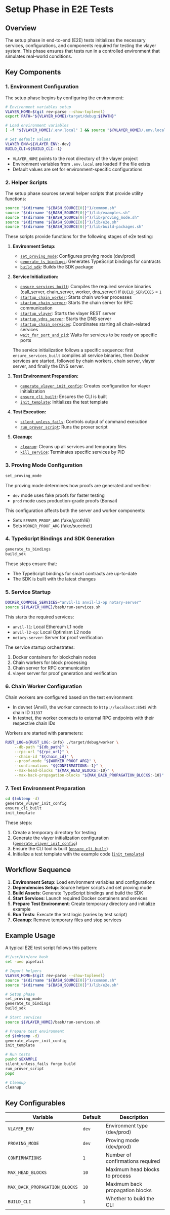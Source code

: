 # Setup Phase in E2E Tests

## Overview

The setup phase in end-to-end (E2E) tests initializes the necessary services, configurations, and components required for testing the vlayer system. This phase ensures that tests run in a controlled environment that simulates real-world conditions.

## Key Components

### 1. Environment Configuration

The setup phase begins by configuring the environment:

```bash
# Environment variables setup
VLAYER_HOME=$(git rev-parse --show-toplevel)
export PATH="${VLAYER_HOME}/target/debug:${PATH}"

# Load environment variables
[ -f "${VLAYER_HOME}/.env.local" ] && source "${VLAYER_HOME}/.env.local"

# Set default values
VLAYER_ENV=${VLAYER_ENV:-dev}
BUILD_CLI=${BUILD_CLI:-1}
```

- `VLAYER_HOME` points to the root directory of the vlayer project
- Environment variables from `.env.local` are loaded if the file exists
- Default values are set for environment-specific configurations

### 2. Helper Scripts

The setup phase sources several helper scripts that provide utility functions:

```bash
source "$(dirname "${BASH_SOURCE[0]}")/common.sh"
source "$(dirname "${BASH_SOURCE[0]}")/lib/examples.sh"
source "$(dirname "${BASH_SOURCE[0]}")/lib/proving_mode.sh"
source "$(dirname "${BASH_SOURCE[0]}")/lib/e2e.sh"
source "$(dirname "${BASH_SOURCE[0]}")/lib/build-packages.sh"
```

These scripts provide functions for the following stages of e2e testing:

1. **Environment Setup:**

   - [`set_proving_mode`](lib/proving_mode.sh): Configures proving mode (dev/prod)
   - [`generate_ts_bindings`](lib/utils.sh): Generates TypeScript bindings for contracts
   - [`build_sdk`](lib/build-packages.sh): Builds the SDK package

2. **Service Initialization:**

   - [`ensure_services_built`](run_services/lib.sh): Compiles the required service binaries (call_server, chain_server, worker, dns_server) if `BUILD_SERVICES` = `1`
   - [`startup_chain_worker`](run_services/chain_worker.sh): Starts chain worker processes
   - [`startup_chain_server`](run_services/lib.sh): Starts the chain server for RPC communication
   - [`startup_vlayer`](run_services/lib.sh): Starts the vlayer REST server
   - [`startup_vdns_server`](run_services/lib.sh): Starts the DNS server
   - [`startup_chain_services`](run_services/lib.sh): Coordinates starting all chain-related services
   - [`wait_for_port_and_pid`](common.sh): Waits for services to be ready on specific ports

   The service initialization follows a specific sequence: first `ensure_services_built` compiles all service binaries, then Docker services are started, followed by chain workers, chain server, vlayer server, and finally the DNS server.

3. **Test Environment Preparation:**

   - [`generate_vlayer_init_config`](lib/e2e.sh): Creates configuration for vlayer initialization
   - [`ensure_cli_built`](lib/e2e.sh): Ensures the CLI is built
   - [`init_template`](lib/e2e.sh): Initializes the test template

4. **Test Execution:**

   - [`silent_unless_fails`](lib/io.sh): Controls output of command execution
   - [`run_prover_script`](lib/e2e.sh): Runs the prover script

5. **Cleanup:**
   - [`cleanup`](run_services/cleanup.sh): Cleans up all services and temporary files
   - [`kill_service`](common.sh): Terminates specific services by PID

### 3. Proving Mode Configuration

```bash
set_proving_mode
```

The proving mode determines how proofs are generated and verified:

- `dev` mode uses fake proofs for faster testing
- `prod` mode uses production-grade proofs (Bonsai)

This configuration affects both the server and worker components:

- Sets `SERVER_PROOF_ARG` (fake/groth16)
- Sets `WORKER_PROOF_ARG` (fake/succinct)

### 4. TypeScript Bindings and SDK Generation

```bash
generate_ts_bindings
build_sdk
```

These steps ensure that:

- The TypeScript bindings for smart contracts are up-to-date
- The SDK is built with the latest changes

### 5. Service Startup

```bash
DOCKER_COMPOSE_SERVICES="anvil-l1 anvil-l2-op notary-server"
source ${VLAYER_HOME}/bash/run-services.sh
```

This starts the required services:

- `anvil-l1`: Local Ethereum L1 node
- `anvil-l2-op`: Local Optimism L2 node
- `notary-server`: Server for proof verification

The service startup orchestrates:

1. Docker containers for blockchain nodes
2. Chain workers for block processing
3. Chain server for RPC communication
4. vlayer server for proof generation and verification

### 6. Chain Worker Configuration

Chain workers are configured based on the test environment:

- In devnet (Anvil), the worker connects to `http://localhost:8545` with chain ID `31337`
- In testnet, the worker connects to external RPC endpoints with their respective chain IDs

Workers are started with parameters:

```bash
RUST_LOG=${RUST_LOG:-info} ./target/debug/worker \
    --db-path "${db_path}" \
    --rpc-url "${rpc_url}" \
    --chain-id "${chain_id}" \
    --proof-mode "${WORKER_PROOF_ARG}" \
    --confirmations "${CONFIRMATIONS:-1}" \
    --max-head-blocks "${MAX_HEAD_BLOCKS:-10}" \
    --max-back-propagation-blocks "${MAX_BACK_PROPAGATION_BLOCKS:-10}"
```

### 7. Test Environment Preparation

```bash
cd $(mktemp -d)
generate_vlayer_init_config
ensure_cli_built
init_template
```

These steps:

1. Create a temporary directory for testing
2. Generate the vlayer initialization configuration ([`generate_vlayer_init_config`](lib/e2e.sh))
3. Ensure the CLI tool is built ([`ensure_cli_built`](lib/e2e.sh))
4. Initialize a test template with the example code ([`init_template`](lib/e2e.sh))

## Workflow Sequence

1. **Environment Setup**: Load environment variables and configurations
2. **Dependencies Setup**: Source helper scripts and set proving mode
3. **Build Assets**: Generate TypeScript bindings and build the SDK
4. **Start Services**: Launch required Docker containers and services
5. **Prepare Test Environment**: Create temporary directory and initialize example
6. **Run Tests**: Execute the test logic (varies by test script)
7. **Cleanup**: Remove temporary files and stop services

## Example Usage

A typical E2E test script follows this pattern:

```bash
#!/usr/bin/env bash
set -ueo pipefail

# Import helpers
VLAYER_HOME=$(git rev-parse --show-toplevel)
source "$(dirname "${BASH_SOURCE[0]}")/common.sh"
source "$(dirname "${BASH_SOURCE[0]}")/lib/e2e.sh"

# Setup phase
set_proving_mode
generate_ts_bindings
build_sdk

# Start services
source ${VLAYER_HOME}/bash/run-services.sh

# Prepare test environment
cd $(mktemp -d)
generate_vlayer_init_config
init_template

# Run tests
pushd $EXAMPLE
silent_unless_fails forge build
run_prover_script
popd

# Cleanup
cleanup
```

## Key Configurables

| Variable                      | Default | Description                      |
| ----------------------------- | ------- | -------------------------------- |
| `VLAYER_ENV`                  | `dev`   | Environment type (dev/prod)      |
| `PROVING_MODE`                | `dev`   | Proving mode (dev/prod)          |
| `CONFIRMATIONS`               | `1`     | Number of confirmations required |
| `MAX_HEAD_BLOCKS`             | `10`    | Maximum head blocks to process   |
| `MAX_BACK_PROPAGATION_BLOCKS` | `10`    | Maximum back propagation blocks  |
| `BUILD_CLI`                   | `1`     | Whether to build the CLI         |
